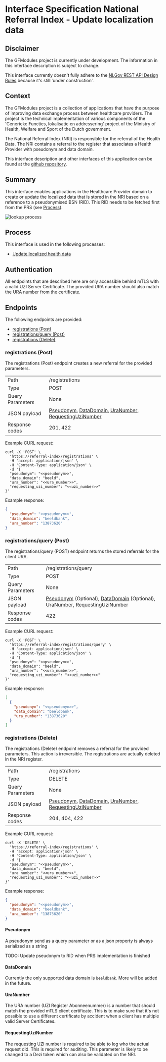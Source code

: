 # Interface Specification National Referral Index - Update localization data

## Disclaimer

The GFModules project is currently under development. The information in this interface description is
subject to change.

This interface currently doesn't fully adhere to the
[NLGov REST API Design Rules](https://gitdocumentatie.logius.nl/publicatie/api/adr/) because it's still 'under
construction'.

## Context

The GFModules project is a collection of applications that have the purpose of improving data exchange process between
healthcare providers. The project is the technical implementation of various components of the 'Generieke Functies,
lokalisatie en addressering' project of the Ministry of Health, Welfare and Sport of the Dutch government.

The National Referral Index (NRI) is responsible for the referral of the Health Data. The NRI contains a referral
to the register that associates a Health Provider with pseudonym and data domain.

This interface description and other interfaces of this application can be found at the [github repository](https://github.com/minvws/gfmodules-national-referral-index/tree/feat/interface-description/docs/interface-definitions).

<div style="page-break-after: always;"></div>

## Summary

This interface enables applications in the Healthcare Provider domain to create or update the localized data that is
stored in the NRI based on a reference to a pseudonymised BSN (RID). This RID needs to be fetched first from the PRS
(see [Process](#process)).

![lookup process](../images/structurizr-UpdateLocalizationDataInterface.svg)

<div style="page-break-after: always;"></div>

## Process

This interface is used in the following processes:

- [Update localized health data](https://github.com/minvws/gfmodules-coordination/blob/main/docs/processes/update_localization_data.md)

## Authentication

All endpoints that are described here are only accessible behind mTLS with a valid UZI Server Certificate. The provided
URA number should also match the URA number from the certificate.

## Endpoints

The following endpoints are provided:

- [registrations (Post)](#registrations-post)
- [registrations/query (Post)](#registrationsquery-post)
- [registrations (Delete)](#registrations-delete)

<div style="page-break-after: always;"></div>

### registrations (Post)

The registrations (Post) endpoint creates a new referral for the provided parameters.

<!-- markdownlint-disable MD013 -->
|  |  |
|---|---|
| Path | /registrations |
| Type | POST |
| Query Parameters | None |
| JSON payload | [Pseudonym](#pseudonym), [DataDomain](#datadomain), [UraNumber](#uranumber), [RequestingUziNumber](#requestinguzinumber) |
| Response codes | 201, 422 |
<!-- markdownlint-enable MD013 -->

Example CURL request:

```curl
curl -X 'POST' \
  'https://referral-index/registrations' \
  -H 'accept: application/json' \
  -H 'Content-Type: application/json' \
  -d '{
  "pseudonym": "<<pseudonym>>",
  "data_domain": "beeld",
  "ura_number": "<<ura_number>>",
  "requesting_uzi_number": "<<uzi_number>>"
}'
```

Example response:

```json
{
  "pseudonym": "<<pseudonym>>",
  "data_domain": "beeldbank",
  "ura_number": "13873620"
}
```

### registrations/query (Post)

The registrations/query (POST) endpoint returns the stored referrals for the client URA.

<!-- markdownlint-disable MD013 -->
|  |  |
|---|---|
| Path | /registrations/query |
| Type | POST |
| Query Parameters | None |
| JSON payload | [Pseudonym](#pseudonym) (Optional), [DataDomain](#datadomain) (Optional), [UraNumber](#uranumber), [RequestingUziNumber](#requestinguzinumber) |
| Response codes | 422 |
<!-- markdownlint-enable MD013 -->

Example CURL request:

```curl
curl -X 'POST' \
  'https://referral-index/registrations/query' \
  -H 'accept: application/json' \
  -H 'Content-Type: application/json' \
  -d '{
  "pseudonym": "<<pseudonym>>",
  "data_domain": "beeld",
  "ura_number": "<<ura_number>>",
  "requesting_uzi_number": "<<uzi_number>>"
}'
```

Example response:

```json
[
  {
    "pseudonym": "<<pseudonym>>",
    "data_domain": "beeldbank",
    "ura_number": "13873620"
  }
]
```

### registrations (Delete)

The registrations (Delete) endpoint removes a referral for the provided parameters. This action is irreversible.
The registrations are actually deleted in the NRI register.

<!-- markdownlint-disable MD013 -->
|  |  |
|---|---|
| Path | /registrations |
| Type | DELETE |
| Query Parameters | None |
| JSON payload | [Pseudonym](#pseudonym), [DataDomain](#datadomain), [UraNumber](#uranumber), [RequestingUziNumber](#requestinguzinumber) |
| Response codes | 204, 404, 422 |
<!-- markdownlint-enable MD013 -->

Example CURL request:

```curl
curl -X 'DELETE' \
  'https://referral-index/registrations' \
  -H 'accept: application/json' \
  -H 'Content-Type: application/json' \
  -d '{
  "pseudonym": "<<pseudonym>>",
  "data_domain": "beeld",
  "ura_number": "<<ura_number>>",
  "requesting_uzi_number": "<<uzi_number>>"
}'
```

Example response:

```json
{
  "pseudonym": "<<pseudonym>>",
  "data_domain": "beeldbank",
  "ura_number": "13873620"
}
```

#### Pseudonym

A pseudonym send as a query parameter or as a json property is always serialized as a string

TODO: Update pseudonym to RID when PRS implementation is finished

#### DataDomain

Currently the only supported data domain is `beeldbank`. More will be added in the future.

#### UraNumber

The URA number (UZI Register Abonneenummer) is a number that should match the provided mTLS client certificate. This is to make sure
that it's not possible to use a different certificate by accident when a client has multiple valid Server Certificates.

#### RequestingUziNumber

The requesting UZI number is required to be able to log who the actual request did. This is required for auditing.
This parameter is likely to be changed to a Dezi token which can also be validated on the NRI.
